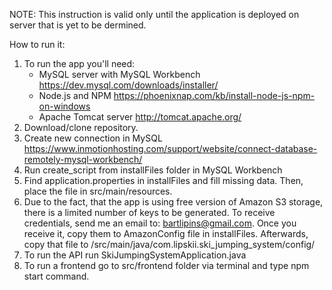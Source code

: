 NOTE: This instruction is valid only until the application is deployed on server that is yet to be dermined.

How to run it:

1. To run the app you'll need:
   - MySQL server with MySQL Workbench
      https://dev.mysql.com/downloads/installer/
   - Node.js and NPM
      https://phoenixnap.com/kb/install-node-js-npm-on-windows
   - Apache Tomcat server
     http://tomcat.apache.org/
2. Download/clone repository.
3. Create new connection in MySQL
      https://www.inmotionhosting.com/support/website/connect-database-remotely-mysql-workbench/
4. Run create_script from installFiles folder in MySQL Workbench
5. Find application.properties in installFiles and fill missing data. Then, place the file 
   in src/main/resources.
6. Due to the fact, that the app is using free version of Amazon S3 storage, there is a limited number of keys to be generated.
To receive credentials, send me an email to: bartlipins@gmail.com.
   Once you receive it, copy them to AmazonConfig file in installFiles. Afterwards, copy that file to /src/main/java/com.lipskii.ski_jumping_system/config/
7. To run the API run SkiJumpingSystemApplication.java
8. To run a frontend go to src/frontend folder via terminal and type npm start command. 


